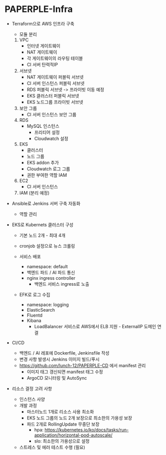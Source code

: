 # PAPERPLE-Infra

- Terraform으로 AWS 인프라 구축

  - 모듈 분리

  1. VPC
     - 인터넷 게이트웨이
     - NAT 게이트웨이
     - 각 게이트웨이의 라우팅 테이블
     - CI 서버 탄력적IP
  2. 서브넷
     - NAT 게이트웨이 퍼블릭 서브넷
     - CI 서버 인스턴스 퍼블릭 서브넷
     - RDS 퍼블릭 서브넷 -> 프라이빗 이동 예정
     - EKS 클러스터 퍼블릭 서브넷
     - EKS 노드그룹 프라이빗 서브넷
  3. 보안 그룹
     - CI 서버 인스턴스 보안 그룹
  4. RDS
     - MySQL 인스턴스
       - 프리티어 설정
       - Cloudwatch 설정
  5. EKS
     - 클러스터
     - 노드 그룹
     - EKS addon 추가
     - Cloudwatch 로그 그룹
     - 권한 부여한 역할 IAM
  6. EC2
     - CI 서버 인스턴스
  7. IAM (분리 예정)

- Ansible로 Jenkins 서버 구축 자동화

  - 역할 관리

- EKS로 Kubernets 클러스터 구성

  - 기본 노드 2개 - 최대 4개
  - cronjob 설정으로 뉴스 크롤링
  - 서비스 배포

    - namespace: default
    - 백엔드 파드 / AI 파드 통신
    - nginx ingress controller
      - 백엔드 서비스 ingress로 노출

  - EFK로 로그 수집
    - namespace: logging
    - ElasticSearch
    - Fluentd
    - Kibana
      - LoadBalancer 서비스로 AWS에서 ELB 지원 - ExternalIP 도메인 연결

- CI/CD

  - 백엔드 / AI 레포에 Dockerfile, Jenkinsfile 작성
  - 변경 사항 발생시 Jenkins 이미지 빌드/푸시
  - https://github.com/lunch-12/PAPERPLE-CD 에서 manifest 관리
    - 이미지 태그 갱신되면 manifest 태그 수정
    - ArgoCD 모니터링 및 AutoSync

- 리소스 결정 고려 사항

  - 인스턴스 사양
  - 개발 과정
    - 마스터노드 1개로 리소스 사용 최소화
    - EKS 노드 그룹의 노드 2개 보장으로 최소한의 가용성 보장
    - 파드 2개로 RollingUpdate 무중단 보장
      - hpa: https://kubernetes.io/ko/docs/tasks/run-application/horizontal-pod-autoscale/
      - slo: 최소한의 가용성으로 설정
  - 스트레스 및 에러 테스트 수행 (필요)
